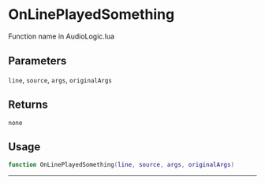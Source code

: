 # OnLinePlayedSomething
Function name in AudioLogic.lua
## Parameters
`line`, `source`, `args`, `originalArgs`
## Returns
`none`
## Usage
```lua
function OnLinePlayedSomething(line, source, args, originalArgs)
```
---
